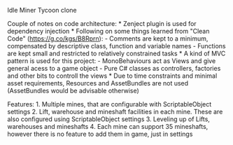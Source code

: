 Idle Miner Tycoon clone

Couple of notes on code architecture:
	* Zenject plugin is used for dependency injection
	* Following on some things learned from "Clean Code" (https://g.co/kgs/B8Rprn):
		- Comments are kept to a minimum, compensated by descriptive class, function and variable names
		- Functions are kept small and restricted to relatively constrained tasks
	* A kind of MVC pattern is used for this project:
		- MonoBehaviours act as Views and give general acess to a game object
		- Pure C# classes as controllers, factories and other bits to controll the views
	* Due to time constraints and minimal asset requirements, Resources and AssetBundles are not used (AssetBundles would be advisable otherwise)

Features:
	1. Multiple mines, that are configurable with ScriptableObject settings
	2. Lift, warehouse and mineshaft facilities in each mine. These are also configured using ScriptableObject settings
	3. Leveling up of Lifts, warehouses and mineshafts
	4. Each mine can support 35 mineshafts, however there is no feature to add them in game, just in settings